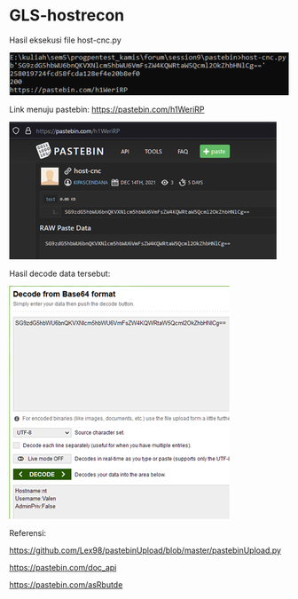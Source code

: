 # GLS-hostrecon

Hasil eksekusi file host-cnc.py

![alt text](https://github.com/vyxtris/GLS-hostrecon/raw/main/images/Picture1.png?raw=true)

Link menuju pastebin: https://pastebin.com/h1WeriRP

![alt text](https://github.com/vyxtris/GLS-hostrecon/raw/main/images/Picture2.png?raw=true)

Hasil decode data tersebut:

![alt text](https://github.com/vyxtris/GLS-hostrecon/raw/main/images/Picture3.png?raw=true)

Referensi:

https://github.com/Lex98/pastebinUpload/blob/master/pastebinUpload.py

https://pastebin.com/doc_api 

https://pastebin.com/asRbutde 
